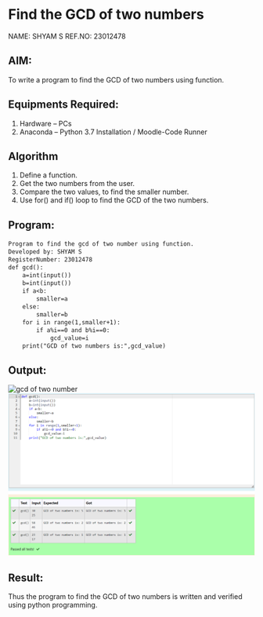 # Find the GCD of two numbers
NAME: SHYAM S
REF.NO: 23012478
## AIM:
To write a program to find the GCD of two numbers using function.

## Equipments Required:
1. Hardware – PCs
2. Anaconda – Python 3.7 Installation / Moodle-Code Runner

## Algorithm
1. Define a function.
2. Get the two numbers from the user.
3. Compare the two values, to find the smaller number.
4. Use for() and if() loop to find the GCD of the two numbers.

## Program:
```
Program to find the gcd of two number using function.
Developed by: SHYAM S
RegisterNumber: 23012478 
def gcd():
    a=int(input())
    b=int(input())
    if a<b:
        smaller=a
    else:
        smaller=b
    for i in range(1,smaller+1):
        if a%i==0 and b%i==0:
            gcd_value=i
    print("GCD of two numbers is:",gcd_value)
```

## Output:
![gcd of two number](gcd.png)
![Alt text](<Screenshot 2023-11-29 134704.png>)
## Result:
Thus the program to find the GCD of two numbers is written and verified using python programming.
